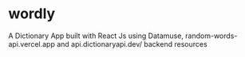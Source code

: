 # wordly
A Dictionary App built with React Js using Datamuse, random-words-api.vercel.app and api.dictionaryapi.dev/ backend resources

